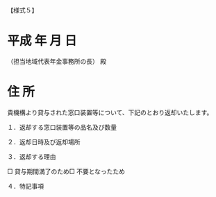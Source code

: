 【様式５】

# 平成 年 月 日

（担当地域代表年金事務所の長） 殿

# 住 所

貴機構より貸与された窓口装置等について、下記のとおり返却いたします。

１．返却する窓口装置等の品名及び数量

２．返却日時及び返却場所

３．返却する理由

□ 貸与期間満了のため□ 不要となったため

４．特記事項